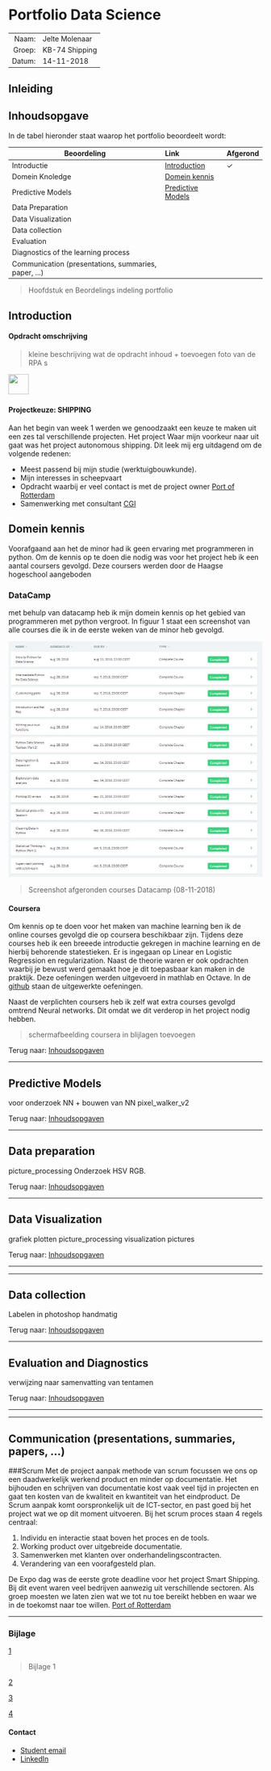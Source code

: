 # Portfolio Data Science

|               |                   |
| ---:          | :---              |
| Naam:         | Jelte Molenaar    |
| Groep:        | KB-74 Shipping    |
| Datum:        | 14-11-2018        |

## Inleiding


## Inhoudsopgave
In de tabel hieronder staat waarop het portfolio beoordeelt wordt:


|Beoordeling        |Link           | Afgerond | 
|------             |:------| ---- |
|Introductie        | [Introduction](https://github.com/KB-74/portfolio/blob/master/Jelte/portfolio.md#introduction)             | ✓ | 
|Domein Knoledge    | [Domein kennis](https://github.com/KB-74/portfolio/blob/master/Jelte/portfolio.md#domein-kennis)           | |
|Predictive Models  | [Predictive Models](https://github.com/KB-74/portfolio/blob/master/Jelte/protfolio.md#predictive-models)   | |
|Data Preparation   |  | | 
|Data Visualization |  | | 
|Data collection    | |
|Evaluation|        | | 
|Diagnostics of the learning process | |
|Communication (presentations, summaries, paper, ...)
> Hoofdstuk en Beordelings indeling portfolio


## Introduction
#### Opdracht omschrijving
> kleine beschrijving wat de opdracht inhoud + toevoegen foto van de RPA
s
<img src="https://github.com/KB-74/portfolio/blob/master/Jelte/bijlage/bootje.gif" width="40" height="40" />

#### Projectkeuze: SHIPPING
Aan het begin van week 1 werden we genoodzaakt een keuze te maken uit een zes tal verschillende projecten. Het project
Waar mijn voorkeur naar uit gaat was het project autonomous shipping. Dit leek mij erg uitdagend om de volgende redenen:
- Meest passend bij mijn studie (werktuigbouwkunde).
- Mijn interesses in scheepvaart
- Opdracht waarbij er veel contact is met de project owner [Port of Rotterdam](https://www.portofrotterdam.com/nl)
- Samenwerking met consultant [CGI](https://www.cginederland.nl/)

## Domein kennis
Voorafgaand aan het de minor had ik geen ervaring met programmeren in python. Om de kennis op te doen die nodig was voor 
het project heb ik een aantal  coursers gevolgd. Deze coursers werden door de Haagse hogeschool aangeboden 
   

### DataCamp
met behulp van datacamp heb ik mijn domein kennis op het gebied van programmeren met python vergroot. 
In figuur 1 staat een screenshot van alle courses die ik in de eerste weken van de minor heb gevolgd. 


<p align="left"> <img src="https://github.com/KB-74/portfolio/blob/master/Jelte/bijlage/datacamp_courses.jpg"> </p>

> Screenshot afgeronden courses Datacamp (08-11-2018)

#### Coursera
Om kennis op te doen voor het maken van machine learning ben ik de online courses gevolgd die op coursera beschikbaar 
zijn. Tijdens deze courses heb ik een breeede introductie gekregen in machine learning en de hierbij behorende statestieken.
Er is ingegaan op Linear en Logistic Regression en regularization. Naast de theorie waren er ook opdrachten waarbij je 
bewust werd gemaakt hoe je dit toepasbaar kan maken in de praktijk. Deze oefeningen werden uitgevoerd in mathlab
en Octave. In de [github](https://github.com/JelteMolenaar/machine_learning_standford_university) staan de uitgewerkte 
oefeningen.

Naast de verplichten coursers heb ik zelf wat extra courses gevolgd omtrend Neural networks. Dit omdat we dit verderop in het
project nodig hebben.    


> schermafbeelding coursera in blijlagen toevoegen

Terug naar: [Inhoudsopgaven](https://github.com/KB-74/portfolio/blob/master/Jelte/portfolio.md#inhoudsopgave)

___
## Predictive Models
voor onderzoek NN + bouwen van NN
pixel_walker_v2

Terug naar: [Inhoudsopgaven](https://github.com/KB-74/portfolio/blob/master/Jelte/portfolio.md#inhoudsopgave)
___


## Data preparation
picture_processing
Onderzoek HSV RGB.

Terug naar: [Inhoudsopgaven](https://github.com/KB-74/portfolio/blob/master/Jelte/portfolio.md#inhoudsopgave)

___

## Data Visualization
grafiek plotten
picture_processing visualization pictures

Terug naar: [Inhoudsopgaven](https://github.com/KB-74/portfolio/blob/master/Jelte/portfolio.md#inhoudsopgave)

___



___
## Data collection
Labelen in photoshop handmatig

Terug naar: [Inhoudsopgaven](https://github.com/KB-74/portfolio/blob/master/Jelte/portfolio.md#inhoudsopgave)

___
## Evaluation and Diagnostics
verwijzing naar samenvatting van tentamen

Terug naar: [Inhoudsopgaven](https://github.com/KB-74/portfolio/blob/master/Jelte/portfolio.md#inhoudsopgave)

___

___
## Communication (presentations, summaries, papers, ...)

###Scrum
Met de project aanpak methode van scrum focussen we ons op een daadwerkelijk werkend product en minder op documentatie.
Het bijhouden en schrijven van documentatie kost vaak veel tijd in projecten en gaat ten kosten van de kwaliteit en kwantiteit
van het eindproduct. De Scrum aanpak komt oorspronkelijk uit de ICT-sector, en past goed bij het project wat we op dit 
moment uitvoeren. Bij het scrum proces staan 4 regels centraal:
1. Individu en interactie staat boven het proces en de tools. 
2. Working product over uitgebreide documentatie.
3. Samenwerken met klanten over onderhandelingscontracten.
4. Verandering van een voorafgesteld plan.

De Expo dag was de eerste grote deadline voor het project Smart Shipping. Bij dit event waren veel bedrijven aanwezig 
uit verschillende sectoren. Als groep moesten we laten zien wat we tot nu toe bereikt hebben en waar we in de toekomst
naar toe willen. [Port of Rotterdam](https://www.portofrotterdam.com/nl/nieuws-en-persberichten/havenbedrijf-rotterdam-beproeft-autonoom-varen-met-drijvend-laboratorium)
___
### Bijlage
[1](https://papers.nips.cc/paper/4824-imagenet-classification-with-deep-convolutional-neural-networks.pdf)
> Bijlage 1

[2](http://www.cs.toronto.edu/~kriz/learning-features-2009-TR.pdf)

[3](https://www.degruyter.com/downloadpdf/j/itms.2017.20.issue-1/itms-2017-0002/itms-2017-0002.pdf)

[4](http://cs231n.github.io/convolutional-networks/)


#### Contact

- [Student email](15084302student.hhs.nl)
- [LinkedIn](https://www.linkedin.com/in/jeltemolenaar/) 
